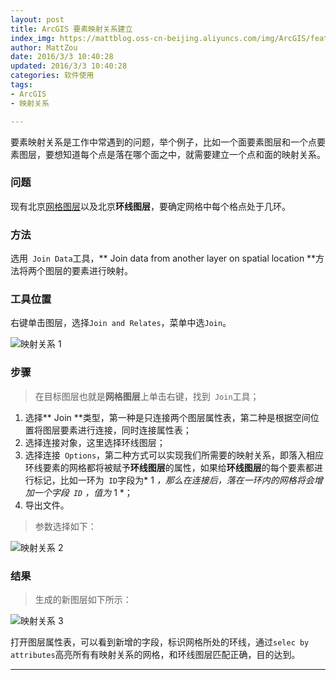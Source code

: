 ```yaml
---
layout: post
title: ArcGIS 要素映射关系建立
index_img: https://mattblog.oss-cn-beijing.aliyuncs.com/img/ArcGIS/features-hero_directions.png/bg
author: MattZou
date: 2016/3/3 10:40:28 
updated: 2016/3/3 10:40:28 
categories: 软件使用
tags: 
- ArcGIS
- 映射关系

---
```


要素映射关系是工作中常遇到的问题，举个例子，比如一个面要素图层和一个点要素图层，要想知道每个点是落在哪个面之中，就需要建立一个点和面的映射关系。

<!-- more -->

### 问题

现有北京[网格图层][1]以及北京**环线图层**，要确定网格中每个格点处于几环。

### 方法
选用``` Join Data```工具，** Join data from another layer on spatial location **方法将两个图层的要素进行映射。 

### 工具位置

右键单击图层，选择``` Join and Relates ```，菜单中选``` Join ```。

![映射关系 1](https://mattblog.oss-cn-beijing.aliyuncs.com/img/ArcGIS/%E6%98%A0%E5%B0%84%E5%85%B3%E7%B3%BB.1.jpg/pic) 

### 步骤

> 在目标图层也就是**网格图层**上单击右键，找到```  Join ```工具；

1. 选择** Join **类型，第一种是只连接两个图层属性表，第二种是根据空间位置将图层要素进行连接，同时连接属性表；
2. 选择连接对象，这里选择环线图层；
3. 选择连接```  Options ```，第二种方式可以实现我们所需要的映射关系，即落入相应环线要素的网格都将被赋予**环线图层**的属性，如果给**环线图层**的每个要素都进行标记，比如一环为```  ID ```字段为* 1 *，那么在连接后，落在一环内的网格将会增加一个字段```  ID ``` ，值为* 1 *；
4. 导出文件。

> 参数选择如下：

![映射关系 2](https://mattblog.oss-cn-beijing.aliyuncs.com/img/ArcGIS/%E6%98%A0%E5%B0%84%E5%85%B3%E7%B3%BB.2.jpg/pic)

### 结果

> 生成的新图层如下所示：

![映射关系 3](https://mattblog.oss-cn-beijing.aliyuncs.com/img/ArcGIS/%E6%98%A0%E5%B0%84%E5%85%B3%E7%B3%BB.3.JPG/pic)

打开图层属性表，可以看到新增的字段，标识网格所处的环线，通过``` selec by attributes ```高亮所有有映射关系的网格，和环线图层匹配正确，目的达到。

[1]: https://mattzou.com/2016/02/28/ArcGIS-Fishnet/#


----------
